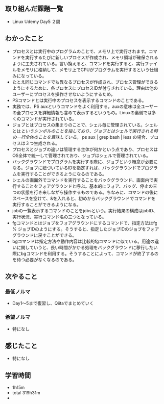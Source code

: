 ## 取り組んだ課題一覧
- Linux Udemy Day5 ２周
## わかったこと
- プロセスとは実行中のプログラムのことで、メモリ上で実行されます。コマンドを実行するたびに新しいプロセスが作成され、メモリ領域が確保されるように工夫されている。言い換えると、コマンドを実行すると、実行ファイルをメモリに格納して、メモリ上でCPUがプログラムを実行するという仕組みになっている。
- たとえ同じコマンドでも異なるプロセスが作成され、プロセス管理ができるようにするために、各プロセスにプロセスIDが付与されている。理由は他のユーザーにプロセスを操作させないようにするため。
- PSコマンドとは実行中のプロセスを表示するコマンドのことである。
- 実務では、PS auxというコマンドをよく利用する。auxの意味は全ユーザーの全プロセスを詳細情報も含めて表示するというもの。Linuxの裏側では多くのコマンドが実行されている。
- ジョブとはプロセスの集まりのことで、シェル毎に管理されている。シェルとは$というシンボルのことを指しており、ジョブとはシェルで実行される時の一行全体のことを意味している。$ ps aux | grep bash | less の場合、プロセスは３つ生成される。
- プロセスとジョブの違いは管理する主体が何かという点であり、プロセスはOS全体で統一して管理されており、ジョブはシェルで管理されている。
- バックグラウンドでプログラムを実行する際に、ジョブという概念が必要になる。ジョブに紐づいているIDを指定すれば、バックグラウンドでプログラムを実行することができるようになるのである。
- シェルの画面外でコマンドを実行することをバックグラウンド、画面内で実行することをフォアグラウンドと呼ぶ。基本的にフォア、バッグ、停止の三つの状態を行き来しながら操作するものである。ちなみに、コマンドの後にスペースを空けて、&を入れると、初めからバックグラウンドでコマンドを実行することができるようになる。
- jobの一覧表示するコマンドのことをjobsという。実行結果の構成はjobID、実行状況、実行コマンド名の三つとなっている。
- fgコマンドとはジョブをフォアグラウンドにするコマンドで、指定方法はfg % ジョブIDのようにする。そうすると、指定したジョブIDのジョブをフォアグラウンドに戻すことができる。
- bgコマンドは指定方法や動作内容は比較的fgコマンドに似ている。用途の違いに関していうと、長い時間がかかる処理をバックグラウンドに移行したい際にbgコマンドを利用する。そうすることによって、コマンドが終了するのを待つ必要がなくなるのである。
## 次やること
### 最低ノルマ
- Day1〜5まで復習し、Qiitaでまとめていく
### 希望ノルマ
- 特になし
## 感じたこと
- 特になし
## 学習時間
- 1h15m
- total 319h31m
- 

